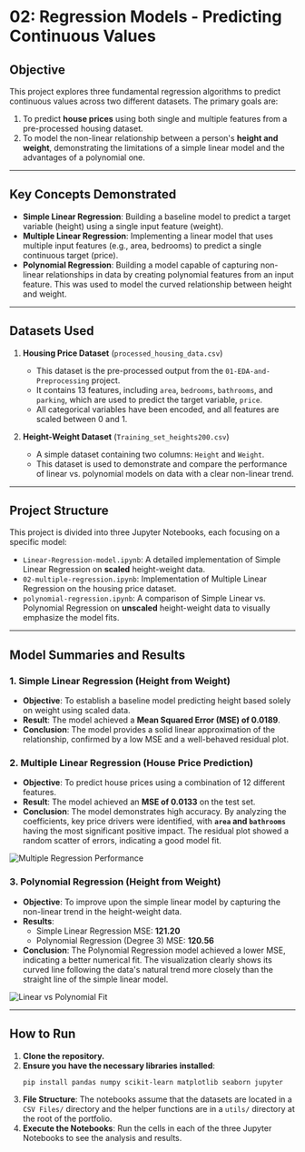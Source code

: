 # 02: Regression Models - Predicting Continuous Values

## Objective
This project explores three fundamental regression algorithms to predict continuous values across two different datasets. The primary goals are:
1.  To predict **house prices** using both single and multiple features from a pre-processed housing dataset.
2.  To model the non-linear relationship between a person's **height and weight**, demonstrating the limitations of a simple linear model and the advantages of a polynomial one.

---

## Key Concepts Demonstrated
* **Simple Linear Regression**: Building a baseline model to predict a target variable (height) using a single input feature (weight).
* **Multiple Linear Regression**: Implementing a linear model that uses multiple input features (e.g., area, bedrooms) to predict a single continuous target (price).
* **Polynomial Regression**: Building a model capable of capturing non-linear relationships in data by creating polynomial features from an input feature. This was used to model the curved relationship between height and weight.

---

## Datasets Used
1.  **Housing Price Dataset** (`processed_housing_data.csv`)
    * This dataset is the pre-processed output from the `01-EDA-and-Preprocessing` project.
    * It contains 13 features, including `area`, `bedrooms`, `bathrooms`, and `parking`, which are used to predict the target variable, `price`.
    * All categorical variables have been encoded, and all features are scaled between 0 and 1.

2.  **Height-Weight Dataset** (`Training_set_heights200.csv`)
    * A simple dataset containing two columns: `Height` and `Weight`.
    * This dataset is used to demonstrate and compare the performance of linear vs. polynomial models on data with a clear non-linear trend.

---

## Project Structure
This project is divided into three Jupyter Notebooks, each focusing on a specific model:
* `Linear-Regression-model.ipynb`: A detailed implementation of Simple Linear Regression on **scaled** height-weight data.
* `02-multiple-regression.ipynb`: Implementation of Multiple Linear Regression on the housing price dataset.
* `polynomial-regression.ipynb`: A comparison of Simple Linear vs. Polynomial Regression on **unscaled** height-weight data to visually emphasize the model fits.

---

## Model Summaries and Results

### 1. Simple Linear Regression (Height from Weight)
* **Objective**: To establish a baseline model predicting height based solely on weight using scaled data.
* **Result**: The model achieved a **Mean Squared Error (MSE) of 0.0189**.
* **Conclusion**: The model provides a solid linear approximation of the relationship, confirmed by a low MSE and a well-behaved residual plot.

### 2. Multiple Linear Regression (House Price Prediction)
* **Objective**: To predict house prices using a combination of 12 different features.
* **Result**: The model achieved an **MSE of 0.0133** on the test set.
* **Conclusion**: The model demonstrates high accuracy. By analyzing the coefficients, key price drivers were identified, with **`area` and `bathrooms`** having the most significant positive impact. The residual plot showed a random scatter of errors, indicating a good model fit.

![Multiple Regression Performance](./images/multi_reg_performance.png)

### 3. Polynomial Regression (Height from Weight)
* **Objective**: To improve upon the simple linear model by capturing the non-linear trend in the height-weight data.
* **Results**:
    * Simple Linear Regression MSE: **121.20**
    * Polynomial Regression (Degree 3) MSE: **120.56**
* **Conclusion**: The Polynomial Regression model achieved a lower MSE, indicating a better numerical fit. The visualization clearly shows its curved line following the data's natural trend more closely than the straight line of the simple linear model.

![Linear vs Polynomial Fit](./images/poly_fit_comparison.png)

---

## How to Run
1.  **Clone the repository.**
2.  **Ensure you have the necessary libraries installed**:
    ```bash
    pip install pandas numpy scikit-learn matplotlib seaborn jupyter
    ```
3.  **File Structure**: The notebooks assume that the datasets are located in a `CSV Files/` directory and the helper functions are in a `utils/` directory at the root of the portfolio.
4.  **Execute the Notebooks**: Run the cells in each of the three Jupyter Notebooks to see the analysis and results.
